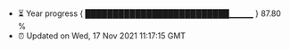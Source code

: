 - ⏳ Year progress { ██████████████████████████▁▁▁▁ } 87.80 %
- ⏰ Updated on Wed, 17 Nov 2021 11:17:15 GMT

